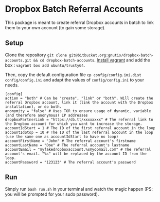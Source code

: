 # Dropbox Batch Referral Accounts

This package is meant to create referral Dropbox accounts in batch to link them to your own account (to gain some storage).

## Setup

Clone the repository `git clone git@bitbucket.org:gnutix/dropbox-batch-accounts.git && cd dropbox-batch-accounts`.
[Install vagrant](https://www.vagrantup.com/downloads.html) and add the box : `vagrant box add ubuntu/trusty64`.

Then, copy the default configuration file `cp config/config.ini.dist config/config.ini` and adapt the values of `config/config.ini` to your needs.

```
[config]
action = "both" # Can be "create", "link" or "both". Will create the referral Dropbox account, link it (link the account with the Dropbox installation), or do both.
anonymity = "false" # Uses TOR to ensure usage of dynamic, variable (and therefore anonymous) IP addresses
dropboxPartnerLink = "https://db.tt/xxxxxxxx" # The referral link to the Dropbox account for which you want to increase the storage.
accountIdStart = 1 # The ID of the first referral account in the loop
accountIdStop = 10 # The ID of the last referral account in the loop (use the same one as accountIdStart to have no loop)
accountFirstName = "John" # The referral account's firstname
accountLastName = "Doe" # The referral account's lastname
accountEmail = "myfakedropboxaccount.%s@yopmail.com" # The referral account's email. "%s" will be replaced by the account ID from the loop.
accountPassword = "123123" # The referral account's password
```

## Run

Simply run `bash run.sh` in your terminal and watch the magic happen (PS: you will be prompted for your sudo password).
